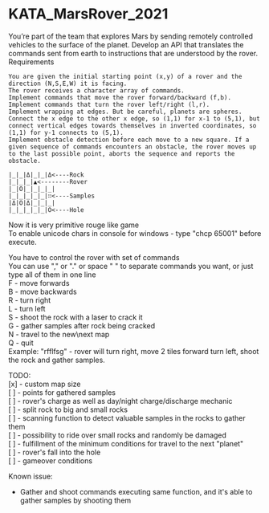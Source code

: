 # KATA_MarsRover_2021

You’re part of the team that explores Mars by sending remotely controlled vehicles to the surface of the planet. Develop an API that translates the commands sent from earth to instructions that are understood by the rover.
Requirements

    You are given the initial starting point (x,y) of a rover and the direction (N,S,E,W) it is facing.
    The rover receives a character array of commands.
    Implement commands that move the rover forward/backward (f,b).
    Implement commands that turn the rover left/right (l,r).
    Implement wrapping at edges. But be careful, planets are spheres. Connect the x edge to the other x edge, so (1,1) for x-1 to (5,1), but connect vertical edges towards themselves in inverted coordinates, so (1,1) for y-1 connects to (5,1).
    Implement obstacle detection before each move to a new square. If a given sequence of commands encounters an obstacle, the rover moves up to the last possible point, aborts the sequence and reports the obstacle.
```
|_|_|Δ|_|_|Δ<----Rock
|_|_|_|▲<--------Rover
|_|Ο|_|_|_|_|
|_|_|_|_|_|∷<----Samples
|Δ|Ο|Δ|_|_|_|
|_|_|_|_|_|Ο<----Hole
```

Now it is very primitive rouge like game\
To enable unicode chars in console for windows - type "chcp 65001" before execute.

You have to control the rover with set of commands\
You can use "," or "." or space " " to separate commands you want, or just type all of them in one line\
F - move forwards\
B - move backwards\
R - turn right\
L - turn left\
S - shoot the rock with a laser to crack it\
G - gather samples after rock being cracked\
N - travel to the new\next map\
Q - quit\
Example: "rfflfsg" - rover will turn right, move 2 tiles forward turn left, shoot the rock and gather samples.

TODO:\
[x] - custom map size\
[ ] - points for gathered samples\
[ ] - rover's charge as well as day/night charge/discharge mechanic\
[ ] - split rock to big and small rocks\
[ ] - scanning function to detect valuable samples in the rocks to gather them\
[ ] - possibility to ride over small rocks and randomly be damaged\
[ ] - fulfillment of the minimum conditions for travel to the next "planet"\
[ ] - rover's fall into the hole\
[ ] - gameover conditions

Known issue:
- Gather and shoot commands executing same function, and it's able to gather samples by shooting them

